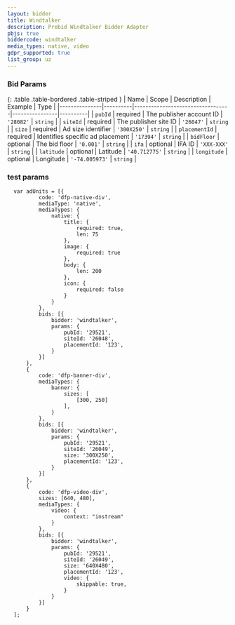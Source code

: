 ```yaml
---
layout: bidder
title: Windtalker 
description: Prebid Windtalker Bidder Adapter
pbjs: true
biddercode: windtalker
media_types: native, video
gdpr_supported: true
list_group: uz
---
```


### Bid Params

{: .table .table-bordered .table-striped }
| Name          | Scope    | Description                      | Example        | Type     |
|---------------|----------|----------------------------------|----------------|----------|
| `pubId`       | required | The publisher account ID         | `'28082'`      | `string` |
| `siteId`      | required | The publisher site ID            | `'26047'`      | `string` |
| `size`        | required | Ad size identifier               | `'300X250'`    | `string` |
| `placementId` | required | Identifies specific ad placement | `'17394'`      | `string` |
| `bidFloor`    | optional | The bid floor                    | `'0.001'`      | `string` |
| `ifa`         | optional | IFA ID                           | `'XXX-XXX'`    | `string` |
| `latitude`    | optional | Latitude                         | `'40.712775'`  | `string` |
| `longitude`   | optional | Longitude                        | `'-74.005973'` | `string` |

### test params

```
  var adUnits = [{
          code: 'dfp-native-div',
          mediaType: 'native',
          mediaTypes: {
              native: {
                  title: {
                      required: true,
                      len: 75
                  },
                  image: {
                      required: true
                  },
                  body: {
                      len: 200
                  },
                  icon: {
                      required: false
                  }
              }
          },
          bids: [{
              bidder: 'windtalker',
              params: {
                  pubId: '29521',
                  siteId: '26048',
                  placementId: '123',
              }
          }]
      },
      {
          code: 'dfp-banner-div',
          mediaTypes: {
              banner: {
                  sizes: [
                      [300, 250]
                  ],
              }
          },
          bids: [{
              bidder: 'windtalker',
              params: {
                  pubId: '29521',
                  siteId: '26049',
                  size: '300X250',
                  placementId: '123',
              }
          }]
      },
      {
          code: 'dfp-video-div',
          sizes: [640, 480],
          mediaTypes: {
              video: {
                  context: "instream"
              }
          },
          bids: [{
              bidder: 'windtalker',
              params: {
                  pubId: '29521',
                  siteId: '26049',
                  size: '640X480',
                  placementId: '123',
                  video: {
                      skippable: true,
                  }
              }
          }]
      }
  ];
```
